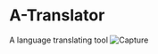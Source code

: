 # A-Translator
A language translating tool
![Capture](https://user-images.githubusercontent.com/91911272/229425013-22fb601a-1df8-4405-968b-7f3353bb1bbb.PNG)
